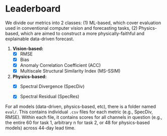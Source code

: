 # Leaderboard

We divide our metrics into 2 classes: (1) ML-based, which cover evaluation used in conventional computer vision and forecasting tasks, (2) Physics-based, which are aimed to construct a more physically-faithful and explainable data-driven forecast.

1. __Vision-based:__
    - [x] RMSE
    - [x] Bias
    - [x] Anomaly Correlation Coefficient (ACC)
    - [x] Multiscale Structural Similarity Index (MS-SSIM)
2. __Physics-based:__
    - [x] Spectral Divergence (SpecDiv)
    - [x] Spectral Residual (SpecRes)
    

For all models (data-driven, physics-based, etc), there is a folder named `eval/`. This contains individual `.csv` files for each metric (e.g., SpecDiv, RMSE). Within each file, it contains scores for all channels in question (e.g., the entire 60 for task 1, arbitrary n for task 2, or 48 for physics-based models) across 44-day lead time.